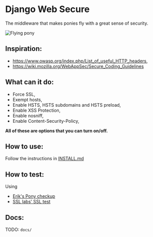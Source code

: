 # Django Web Secure

The middleware that makes ponies fly with a great sense of security.

![Flying pony](http://www.davidfischer.name/wp-content/uploads/2012/02/Securing-Your-Django-Site-Presentation/img/django-pony.png)


## Inspiration:

* https://www.owasp.org/index.php/List_of_useful_HTTP_headers,
* https://wiki.mozilla.org/WebAppSec/Secure_Coding_Guidelines


## What can it do:

* Force SSL,
* Exempt hosts,
* Enable HSTS, HSTS subdomains and HSTS preload,
* Enable XSS Protection,
* Enable nosniff,
* Enable Content-Security-Policy,


__All of these are options that you can turn on/off.__


## How to use:

Follow the instructions in [INSTALL.md](../blob/master/INSTALL.md)


## How to test:

Using

* [Erik's Pony checkup](http://ponycheckup.com)
* [SSL labs' SSL test](https://www.ssllabs.com/ssltest/)


## Docs:

TODO: `docs/`
